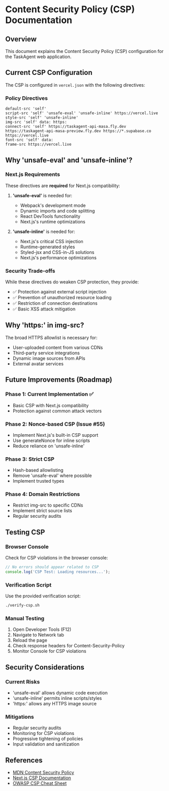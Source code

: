 # Content Security Policy (CSP) Documentation

## Overview
This document explains the Content Security Policy (CSP) configuration for the TaskAgent web application.

## Current CSP Configuration

The CSP is configured in `vercel.json` with the following directives:

### Policy Directives

```
default-src 'self'
script-src 'self' 'unsafe-eval' 'unsafe-inline' https://vercel.live
style-src 'self' 'unsafe-inline'
img-src 'self' data: https:
connect-src 'self' https://taskagent-api-masa.fly.dev https://taskagent-api-masa-preview.fly.dev https://*.supabase.co https://vercel.live
font-src 'self' data:
frame-src https://vercel.live
```

## Why 'unsafe-eval' and 'unsafe-inline'?

### Next.js Requirements
These directives are **required** for Next.js compatibility:

1. **'unsafe-eval'** is needed for:
   - Webpack's development mode
   - Dynamic imports and code splitting
   - React DevTools functionality
   - Next.js's runtime optimizations

2. **'unsafe-inline'** is needed for:
   - Next.js's critical CSS injection
   - Runtime-generated styles
   - Styled-jsx and CSS-in-JS solutions
   - Next.js's performance optimizations

### Security Trade-offs

While these directives do weaken CSP protection, they provide:
- ✅ Protection against external script injection
- ✅ Prevention of unauthorized resource loading
- ✅ Restriction of connection destinations
- ✅ Basic XSS attack mitigation

## Why 'https:' in img-src?

The broad HTTPS allowlist is necessary for:
- User-uploaded content from various CDNs
- Third-party service integrations
- Dynamic image sources from APIs
- External avatar services

## Future Improvements (Roadmap)

### Phase 1: Current Implementation ✅
- Basic CSP with Next.js compatibility
- Protection against common attack vectors

### Phase 2: Nonce-based CSP (Issue #55)
- Implement Next.js's built-in CSP support
- Use generateNonce for inline scripts
- Reduce reliance on 'unsafe-inline'

### Phase 3: Strict CSP
- Hash-based allowlisting
- Remove 'unsafe-eval' where possible
- Implement trusted types

### Phase 4: Domain Restrictions
- Restrict img-src to specific CDNs
- Implement strict source lists
- Regular security audits

## Testing CSP

### Browser Console
Check for CSP violations in the browser console:
```javascript
// No errors should appear related to CSP
console.log('CSP Test: Loading resources...');
```

### Verification Script
Use the provided verification script:
```bash
./verify-csp.sh
```

### Manual Testing
1. Open Developer Tools (F12)
2. Navigate to Network tab
3. Reload the page
4. Check response headers for Content-Security-Policy
5. Monitor Console for CSP violations

## Security Considerations

### Current Risks
- 'unsafe-eval' allows dynamic code execution
- 'unsafe-inline' permits inline scripts/styles
- 'https:' allows any HTTPS image source

### Mitigations
- Regular security audits
- Monitoring for CSP violations
- Progressive tightening of policies
- Input validation and sanitization

## References
- [MDN Content Security Policy](https://developer.mozilla.org/en-US/docs/Web/HTTP/CSP)
- [Next.js CSP Documentation](https://nextjs.org/docs/app/building-your-application/configuring/content-security-policy)
- [OWASP CSP Cheat Sheet](https://cheatsheetseries.owasp.org/cheatsheets/Content_Security_Policy_Cheat_Sheet.html)

